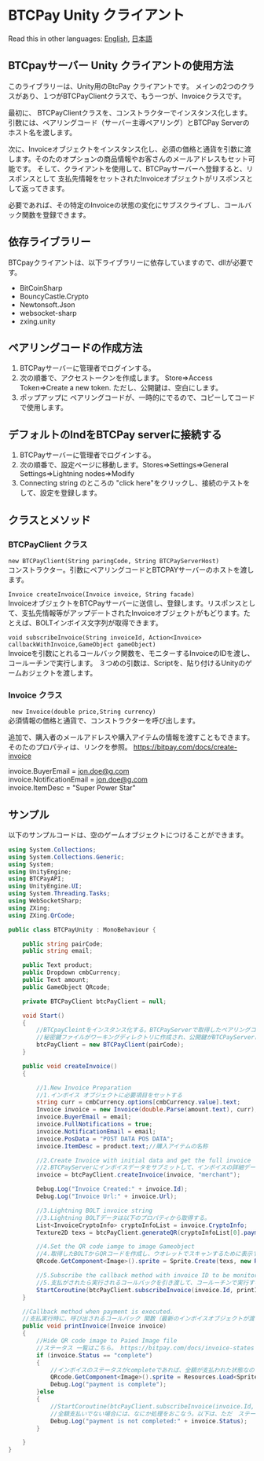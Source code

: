 BTCPay Unity クライアント
======

Read this in other languages: [English](README.md), [日本語](README.ja.md)

## BTCpayサーバー Unity クライアントの使用方法

このライブラリーは、Unity用のBtcPay クライアントです。
メインの2つのクラスがあり、１つがBTCPayClientクラスで、もう一つが、Invoiceクラスです。

最初に、 BTCPayClientクラスを、コンストラクターでインスタンス化します。引数には、ペアリングコード（サーバー主導ペアリング）とBTCPay Serverのホスト名を渡します。

次に、Invoiceオブジェクトをインスタンス化し、必須の価格と通貨を引数に渡します。そのたのオプションの商品情報やお客さんのメールアドレスもセット可能です。
そして、クライアントを使用して、BTCPayサーバーへ登録すると、リスポンスとして 支払先情報をセットされたInvoiceオブジェクトがリスポンスとして返ってきます。

必要であれば、その特定のInvoiceの状態の変化にサブスクライブし、コールバック関数を登録できます。

## 依存ライブラリー
BTCpayクライアントは、以下ライブラリーに依存していますので、dllが必要です。

* BitCoinSharp
* BouncyCastle.Crypto
* Newtonsoft.Json
* websocket-sharp
* zxing.unity

## ペアリングコードの作成方法
1. BTCPayサーバーに管理者でログインする。
2. 次の順番で、アクセストークンを作成します。 Store=>Access Token=>Create a new token. ただし、公開鍵は、空白にします。
3. ポップアップに ペアリングコードが、一時的にでるので、コピーしてコードで使用します。

## デフォルトのlndをBTCPay serverに接続する
1. BTCPayサーバーに管理者でログインする。
2. 次の順番で、設定ページに移動します。Stores=>Settings=>General Settings=>Lightning nodes=>Modify
3. Connecting string のところの "click here"をクリックし、接続のテストをして、設定を登録します。

## クラスとメソッド

### BTCPayClient クラス
`new BTCPayClient(String paringCode, String BTCPayServerHost)`  
コンストラクター。引数にペアリングコードとBTCPAYサーバーのホストを渡します。

`Invoice createInvoice(Invoice invoice, String facade)`  
InvoiceオブジェクトをBTCPayサーバーに送信し、登録します。リスポンスとして、支払先情報等がアップデートされたInvoiceオブジェクトがもどります。たとえば、BOLTインボイス文字列が取得できます。

`void subscribeInvoice(String invoiceId, Action<Invoice> callbackWithInvoice,GameObject gameObject)`  
Invoiceを引数にとれるコールバック関数を、モニターするInvoiceのIDを渡し、コールーチンで実行します。
３つめの引数は、Scriptを、貼り付けるUnityのゲームおジェクトを渡します。

### Invoice クラス

` new Invoice(double price,String currency)`  
必須情報の価格と通貨で、コンストラクターを呼び出します。

追加で、購入者のメールアドレスや購入アイテムの情報を渡すこともできます。そのたのプロパティは、リンクを参照。
https://bitpay.com/docs/create-invoice

invoice.BuyerEmail = jon.doe@g.com  
invoice.NotificationEmail = jon.doe@g.com  
invoice.ItemDesc = "Super Power Star"

## サンプル
以下のサンプルコードは、空のゲームオブジェクトにつけることができます。
```csharp
using System.Collections;
using System.Collections.Generic;
using System;
using UnityEngine;
using BTCPayAPI;
using UnityEngine.UI;
using System.Threading.Tasks;
using WebSocketSharp;
using ZXing;
using ZXing.QrCode;

public class BTCPayUnity : MonoBehaviour {

    public string pairCode;
    public string email;

    public Text product;
    public Dropdown cmbCurrency;
    public Text amount;
    public GameObject QRcode;

    private BTCPayClient btcPayClient = null;

    void Start()
    {
        //BTCpayCleintをインスタンス化する。BTCPayServerで取得したペアリングコードをセット
        //秘密鍵ファイルがワーキングディレクトリに作成され、公開鍵がBTCPayServerに登録される。
        btcPayClient = new BTCPayClient(pairCode);
    }

    public void createInvoice()
    {

        //1.New Invoice Preparation
        //1.インボイス オブジェクトに必要項目をセットする
        string curr = cmbCurrency.options[cmbCurrency.value].text;
        Invoice invoice = new Invoice(double.Parse(amount.text), curr);//金額と通貨
        invoice.BuyerEmail = email;
        invoice.FullNotifications = true;
        invoice.NotificationEmail = email;
        invoice.PosData = "POST DATA POS DATA";
        invoice.ItemDesc = product.text;//購入アイテムの名称

        //2.Create Invoice with initial data and get the full invoice
        //2.BTCPayServerにインボイスデータをサブミットして、インボイスの詳細データを取得する。
        invoice = btcPayClient.createInvoice(invoice, "merchant");

        Debug.Log("Invoice Created:" + invoice.Id);
        Debug.Log("Invoice Url:" + invoice.Url);

        //3.Lightning BOLT invoice string
        //3.Lightning BOLTデータは以下のプロパティから取得する。
        List<InvoiceCryptoInfo> cryptoInfoList = invoice.CryptoInfo;
        Texture2D texs = btcPayClient.generateQR(cryptoInfoList[0].paymentUrls.BOLT11);//Generate QR code image

        //4.Set the QR code iamge to image Gameobject
        //4.取得したBOLTからQRコードを作成し、ウオレットでスキャンするために表示する。
        QRcode.GetComponent<Image>().sprite = Sprite.Create(texs, new Rect(0.0f, 0.0f, texs.width, texs.height), new Vector2(0.5f, 0.5f), 100.0f);

        //5.Subscribe the callback method with invoice ID to be monitored
        //5.支払がされたら実行されるコールバックを引き渡して、コールーチンで実行する
        StartCoroutine(btcPayClient.subscribeInvoice(invoice.Id, printInvoice,this));
    }

    //Callback method when payment is executed.
    //支払実行時に、呼び出されるコールバック 関数（最新のインボイスオブジェクトが渡される）
    public void printInvoice(Invoice invoice)
    {
        //Hide QR code image to Paied Image file
        //ステータス 一覧はこちら。 https://bitpay.com/docs/invoice-states
        if (invoice.Status == "complete")
        {
            //インボイスのステータスがcompleteであれば、全額が支払われた状態なので、支払完了のイメージに変更する
            QRcode.GetComponent<Image>().sprite = Resources.Load<Sprite>("image/paid");
            Debug.Log("payment is complete");
        }else
        {
            //StartCoroutine(btcPayClient.subscribeInvoice(invoice.Id, printInvoice, this));
            //全額支払いでない場合には、なにか処理をおこなう。以下は、ただ　ステータスを表示して終了。
            Debug.Log("payment is not completed:" + invoice.Status);
        }

    }
}
```
